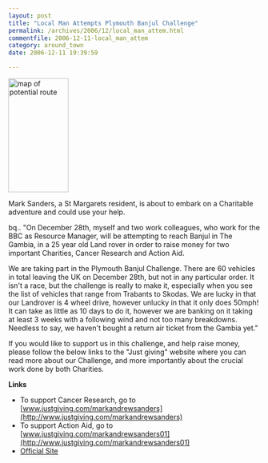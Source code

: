```yaml
---
layout: post
title: "Local Man Attempts Plymouth Banjul Challenge"
permalink: /archives/2006/12/local_man_attem.html
commentfile: 2006-12-11-local_man_attem
category: around_town
date: 2006-12-11 19:39:59

---
```


<a href="/assets/images/2006/race_route.jpg"><img src="/assets/images/2006/race_route-thumb.jpg" width="120" height="228" alt="map of potential route" class="photo right" /></a>

Mark Sanders, a St Margarets resident, is about to embark on a Charitable adventure and could use your help.

bq.. "On December 28th, myself and two work colleagues, who work for the BBC as Resource Manager, will be attempting to reach Banjul in The Gambia, in a 25 year old Land rover in order to raise money for two important Charities, Cancer Research and Action Aid.

We are taking part in the Plymouth Banjul Challenge. There are 60 vehicles in total leaving the UK on December 28th, but not in any particular order. It isn't a race, but the challenge is really to make it, especially when you see the list of vehicles that range from Trabants to Skodas. We are lucky in that our Landrover is 4 wheel drive, however unlucky in that it only does 50mph! It can take as little as 10 days to do it, however we are banking on it taking at least 3 weeks with a following wind and not too many breakdowns. Needless to say, we haven't bought a return air ticket from the Gambia yet."

If you would like to support us in this challenge, and help raise money, please follow the below links to the "Just giving" website where you can read more about our Challenge, and more importantly about the crucial work done by both Charities.

**Links**

-   To support Cancer Research, go to [www.justgiving.com/markandrewsanders](http://www.justgiving.com/markandrewsanders)
-   To support Action Aid, go to [www.justgiving.com/markandrewsanders01](http://www.justgiving.com/markandrewsanders01)
-   [Official Site](http://www.plymouth-banjul.co.uk/)
